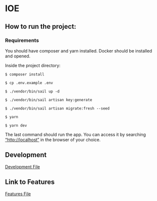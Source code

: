 # IOE
## How to run the project:

### Requirements 
You should have composer and yarn installed. Docker should be installed and opened.

Inside the project directory:
```
$ composer install
```

```
$ cp .env.example .env
```

```
$ ./vendor/bin/sail up -d  
```

```
$ ./vendor/bin/sail artisan key:generate
```

```
$ ./vendor/bin/sail artisan migrate:fresh --seed 
```

```
$ yarn  
```

```
$ yarn dev  
```
The last command should run the app.
You can access it by searching [“http://localhost”](http://localhost) in the browser of your choice.


## Development
[Development File](Development.md)

## Link to Features 
[Features File](Features.md)
